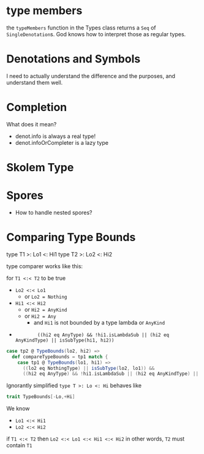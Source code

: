 # type members

the `typeMembers` function in the Types class returns a `Seq` of `SingleDenotation`s.
God knows how to interpret those as regular types.

# Denotations and Symbols
I need to actually understand the difference and the purposes, and understand them well.

# Completion

What does it mean?

* denot.info is always a real type!
* denot.infoOrCompleter is a lazy type

# Skolem Type

# Spores
* How to handle nested spores?

# Comparing Type Bounds
  type T1 >: Lo1 <: Hi1
  type T2 >: Lo2 <: Hi2

type comparer works like this:

for `T1 <:< T2` to be true
* `Lo2 <:< Lo1`
  - or `Lo2 = Nothing`
* `Hi1 <:< Hi2`
  - or `Hi2 = AnyKind`
  - or `Hi2 = Any`
    * and `Hi1` is not bounded by a type lambda or `AnyKind`
*             ((hi2 eq AnyType) && !hi1.isLambdaSub || (hi2 eq AnyKindType) || isSubType(hi1, hi2))

```scala
case tp2 @ TypeBounds(lo2, hi2) =>
  def compareTypeBounds = tp1 match {
    case tp1 @ TypeBounds(lo1, hi1) =>
      ((lo2 eq NothingType) || isSubType(lo2, lo1)) &&
      ((hi2 eq AnyType) && !hi1.isLambdaSub || (hi2 eq AnyKindType) || isSubType(hi1, hi2))
```

Ignorantly simplified `type T >: Lo <: Hi` behaves like
```scala
trait TypeBounds[-Lo,+Hi]
```

We know
* `Lo1 <:< Hi1`
* `Lo2 <:< Hi2`

if `T1 <:< T2` then `Lo2 <:< Lo1 <:< Hi1 <:< Hi2`
in other words, `T2` must contain `T1`